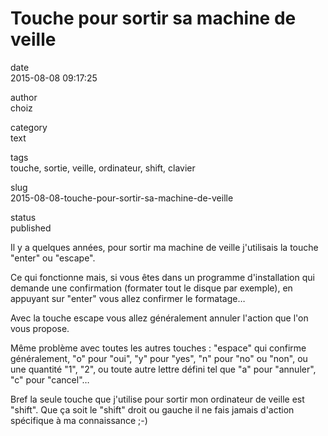 Touche pour sortir sa machine de veille
=======================================

date  
2015-08-08 09:17:25

author  
choiz

category  
text

tags  
touche, sortie, veille, ordinateur, shift, clavier

slug  
2015-08-08-touche-pour-sortir-sa-machine-de-veille

status  
published

Il y a quelques années, pour sortir ma machine de veille j'utilisais la
touche "enter" ou "escape".

Ce qui fonctionne mais, si vous êtes dans un programme d'installation
qui demande une confirmation (formater tout le disque par exemple), en
appuyant sur "enter" vous allez confirmer le formatage…

Avec la touche escape vous allez généralement annuler l'action que l'on
vous propose.

Même problème avec toutes les autres touches : "espace" qui confirme
généralement, "o" pour "oui", "y" pour "yes", "n" pour "no" ou "non", ou
une quantité "1", "2", ou toute autre lettre défini tel que "a" pour
"annuler", "c" pour "cancel"…

Bref la seule touche que j'utilise pour sortir mon ordinateur de veille
est "shift". Que ça soit le "shift" droit ou gauche il ne fais jamais
d'action spécifique à ma connaissance ;-)
